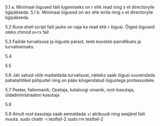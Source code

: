 5.1 a. Minimaal õigused faili lugemiseks on r ehk read ning x et directoryile ligipääseda.
5.1 b. Minimaal õigused on wx ehk write ning x et directoryile ligipääseda.

5.2 Kuna shell script faili jaoks on vaja ka read ehk r õigusi. Õiged õigused oleks chmod a=rx fail

5.3 Failide turvalisuse ja õiguste pärast, teeb koostöö paindlikuks ja turvalisemaks.

5.4 

5.5

5.6 Jah setuid võib madaldada turvalisust, näiteks saab õigusi suurendada pahatahtlikel põhjustel ning on pääs kõrgendatud õigustega protsessidele.

5.7 Peeter, failiomanik, Opetaja, kataloogi omanik, root-kasutaja, üldadministraatori kasutaja

5.8

5.9 Ainult root kasutaja saab eemaldada +i atribuudi ning seejärel faili muuta. 
sudo chattr -i testfail-2
sudo rm testfail-2

